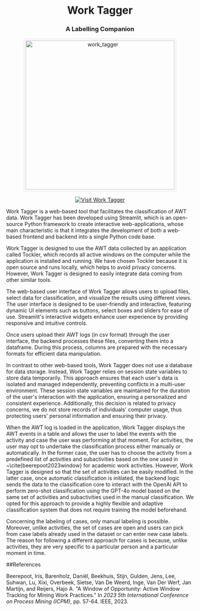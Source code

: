 <div align="center">
  
# Work Tagger
### A Labelling Companion

<img src="https://github.com/user-attachments/assets/f6f9b4f5-dd50-4baa-8a80-dd6165702efe" alt="work_tagger" width="400" style="border: 1px solid #ddd; padding: 4px;"/>

[![Visit Work Tagger](https://img.shields.io/badge/Visit-Work%20Tagger-blue?style=flat)](https://worktagger.streamlit.app/)
</div>


Work Tagger is a web-based tool that facilitates the classification of AWT data. Work Tagger has been developed using Streamlit, which is an open-source Python framework to create interactive web-applications, whose main characteristic is that it integrates the development of both a web-based frontend and backend into a single Python code base.

Work Tagger is designed to use the AWT data collected by an application called Tockler, which records all active windows on the computer while the application is installed and running. We have chosen Tockler because it is open source and runs locally, which helps to avoid privacy concerns. However, Work Tagger is designed to easily integrate data coming from other similar tools.

The web-based user interface of Work Tagger allows users to upload files, select data for classification, and visualize the results using different views. The user interface is designed to be user-friendly and interactive, featuring dynamic UI elements such as buttons, select boxes and sliders for ease of use. Streamlit's interactive widgets enhance user experience by providing responsive and intuitive controls.

Once users upload their AWT logs (in csv format) through the user interface, the backend processes these files, converting them into a dataframe. During this process, columns are prepared with the necessary formats for efficient data manipulation.

In contrast to other web-based tools, Work Tagger does not use a database for data storage. Instead, Work Tagger relies on session state variables to store data temporarily. This approach ensures that each user's data is isolated and managed independently, preventing conflicts in a multi-user environment. These session state variables are maintained for the duration of the user's interaction with the application, ensuring a personalized and consistent experience. Additionally, this decision is related to privacy concerns, we do not store records of individuals' computer usage, thus protecting users' personal information and ensuring their privacy.

When the AWT log is loaded in the application, Work Tagger displays the AWT events in a table and allows the user to label the events with the activity and case the user was performing at that moment. For activities, the user may opt to undertake the classification process either manually or automatically. In the former case, the user has to choose the activity from a predefined list of activities and subactivities based on the one used in ~\cite{beerepoot2023window} for academic work activities. However, Work Tagger is designed so that the set of activities can be easily modified. In the latter case, once automatic classification is initiated, the backend logic sends the data to the classification core to interact with the OpenAI API to perform zero-shot classification using the GPT-4o model based on the same set of activities and subactivities used in the manual classification. We opted for this approach to provide a highly flexible and adaptive classification system that does not require training the model beforehand.

Concerning the labeling of cases, only manual labeling is possible. Moreover, unlike activities, the set of cases are open and users can pick from case labels already used in the dataset or can enter new case labels. The reason for following a different approach for cases is because, unlike activities, they are very specific to a particular person and a particular moment in time. 

##References

Beerepoot, Iris, Barenholz, Daniël, Beekhuis, Stijn, Gulden, Jens, Lee, Suhwan, Lu, Xixi, Overbeek, Sietse, Van De Weerd, Inge, Van Der Werf, Jan Martijn, and Reijers, Hajo A. "A Window of Opportunity: Active Window Tracking for Mining Work Practices." In *2023 5th International Conference on Process Mining (ICPM)*, pp. 57-64. IEEE, 2023.
